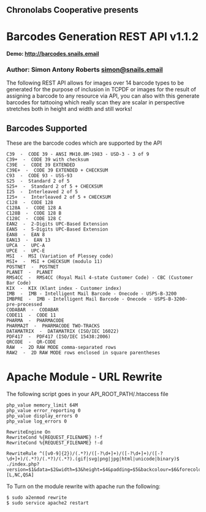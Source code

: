 ## Chronolabs Cooperative presents

# Barcodes Generation REST API v1.1.2

#### Demo: http://barcodes.snails.email

### Author: Simon Antony Roberts <simon@snails.email>

The following REST API allows for images over 14 barcode types to be generated for the purpose of inclusion in TCPDF or images for the result of assigning a barcode to any resource via API, you can also with this generate barcodes for tattooing which really scan they are scalar in perspective stretches both in height and width and still works!

## Barcodes Supported

These are the barcode codes which are supported by the API

    C39  -  CODE 39 - ANSI MH10.8M-1983 - USD-3 - 3 of 9
    C39+  -  CODE 39 with checksum
    C39E  -  CODE 39 EXTENDED
    C39E+  -  CODE 39 EXTENDED + CHECKSUM
    C93  -  CODE 93 - USS-93
    S25  -  Standard 2 of 5
    S25+  -  Standard 2 of 5 + CHECKSUM
    I25  -  Interleaved 2 of 5
    I25+  -  Interleaved 2 of 5 + CHECKSUM
    C128  -  CODE 128
    C128A  -  CODE 128 A
    C128B  -  CODE 128 B
    C128C  -  CODE 128 C
    EAN2  -  2-Digits UPC-Based Extension
    EAN5  -  5-Digits UPC-Based Extension
    EAN8  -  EAN 8
    EAN13  -  EAN 13
    UPCA  -  UPC-A
    UPCE  -  UPC-E
    MSI  -  MSI (Variation of Plessey code)
    MSI+  -  MSI + CHECKSUM (modulo 11)
    POSTNET  -  POSTNET
    PLANET  -  PLANET
    RMS4CC  -  RMS4CC (Royal Mail 4-state Customer Code) - CBC (Customer Bar Code)
    KIX  -  KIX (Klant index - Customer index)
    IMB  -  IMB - Intelligent Mail Barcode - Onecode - USPS-B-3200
    IMBPRE  -  IMB - Intelligent Mail Barcode - Onecode - USPS-B-3200- pre-processed
    CODABAR  -  CODABAR
    CODE11  -  CODE 11
    PHARMA  -  PHARMACODE
    PHARMA2T  -  PHARMACODE TWO-TRACKS
    DATAMATRIX  -  DATAMATRIX (ISO/IEC 16022)
    PDF417  -  PDF417 (ISO/IEC 15438:2006)
    QRCODE  -  QR-CODE
    RAW  -  2D RAW MODE comma-separated rows
    RAW2  -  2D RAW MODE rows enclosed in square parentheses

# Apache Module - URL Rewrite

The following script goes in your API_ROOT_PATH/.htaccess file

    php_value memory_limit 64M
    php_value error_reporting 0
    php_value display_errors 0
    php_value log_errors 0
    
    RewriteEngine On
    RewriteCond %{REQUEST_FILENAME} !-f
    RewriteCond %{REQUEST_FILENAME} !-d
    
    RewriteRule ^([v0-9]{2})/(.*?)/([-?\d+]+)/([-?\d+]+)/([-?\d+]+)/(.*?)/(.*?)/(.*?).(gif|svg|png|jpg|html|unicode|binary)$ ./index.php?version=$1&data=$2&width=$3&height=$4&padding=$5&backcolour=$6&forecolour=$7&code=$8&output=$9 [L,NC,QSA]


To Turn on the module rewrite with apache run the following:

    $ sudo a2enmod rewrite
    $ sudo service apache2 restart
